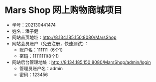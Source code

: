 # Mars Shop 网上购物商城项目
- 学号：202130441474
- 姓名：潘子健
- 网站首页地址：http://8.134.185.150:8080/MarsShop
- 网站会员账户（免去注册，快速测试）：
    - 账户名：111111（6个1）
    - 密码：11111111(8个1)
- 网站后台管理地址：http://8.134.185.150:8080/MarsShop/admin/login
    - 管理员账户名：admin
    - 密码：123456